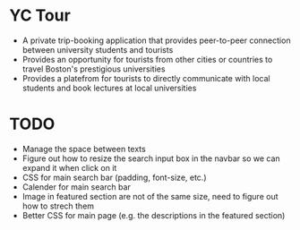 YC Tour
=======

* A private trip-booking application that provides peer-to-peer connection between university students and tourists 
* Provides an opportunity for tourists from other cities or countries to travel Boston's prestigious universities
* Provides a platefrom for tourists to directly communicate with local students and book lectures at local universities


TODO
====

* Manage the space between texts
* Figure out how to resize the search input box in the navbar so we can expand it when click on it
* CSS for main search bar (padding, font-size, etc.)
* Calender for main search bar
* Image in featured section are not of the same size, need to figure out how to strech them
* Better CSS for main page (e.g. the descriptions in the featured section)

